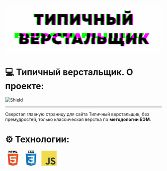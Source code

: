 ![Логотип сайта](https://raw.githubusercontent.com/lespend/typical-developer/master/image/MOSHED-2018-1-21-0-12-6.gif.pagespeed.ce.GJ0ouzzXGb.gif)
# :computer: Типичный верстальщик. О проекте:
![Shield](https://img.shields.io/badge/landing/page-grayf?style=for-the-badge&logo=geart&logoColor=white)
___
Сверстал главную страницу для сайта Типичный верстальщик, без премудростей, только классическая верстка по **методологии БЭМ**.

# :gear: Технологии:
<div>
<img src="https://raw.githubusercontent.com/devicons/devicon/1119b9f84c0290e0f0b38982099a2bd027a48bf1/icons/html5/html5-original-wordmark.svg" width=50>&nbsp;
<img src="https://raw.githubusercontent.com/devicons/devicon/1119b9f84c0290e0f0b38982099a2bd027a48bf1/icons/css3/css3-original-wordmark.svg" width=50>&nbsp;
<img src="https://raw.githubusercontent.com/devicons/devicon/1119b9f84c0290e0f0b38982099a2bd027a48bf1/icons/javascript/javascript-original.svg" width=50>
</div>
